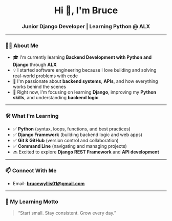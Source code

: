 <h1 align="center">Hi 👋, I'm Bruce</h1>
<h3 align="center">Junior Django Developer | Learning Python @ ALX</h3>

---

### 🧑‍💻 About Me

- 🎓 I'm currently learning **Backend Development with Python and Django** through **ALX**
- 💡 I started software engineering because I love building and solving real-world problems with code
- 🚀 I'm passionate about **backend systems**, **APIs**, and how everything works behind the scenes
- 🌱 Right now, I'm focusing on learning **Django**, improving my **Python skills**, and understanding **backend logic**

---

### 🛠 What I'm Learning

- ✅ **Python** (syntax, loops, functions, and best practices)
- ✅ **Django Framework** (building backend logic and web apps)
- ✅ **Git & GitHub** (version control and collaboration)
- ✅ **Command Line** (navigating and managing projects)
- 🔜 Excited to explore **Django REST Framework** and **API development**

---

### 📫 Connect With Me

- Email: **brucewyllis01@gmail.com**

---

### 💬 My Learning Motto

> “Start small. Stay consistent. Grow every day.”

